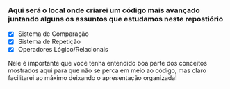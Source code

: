 <h3>
  Aqui será o local onde criarei um código mais avançado juntando alguns os assuntos que estudamos neste repostiório
</h3>

* [X] Sistema de Comparação
* [X] Sistema de Repetição
* [X] Operadores Lógico/Relacionais

<p>
  Nele é importante que você tenha entendido boa parte dos conceitos mostrados aqui para que não se perca em meio ao código, mas claro facilitarei ao máximo deixando o apresentação organizada!
</p>

